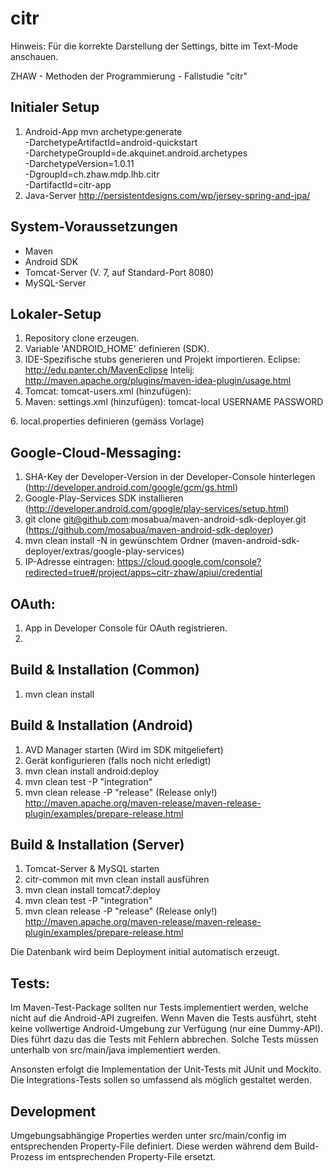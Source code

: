 citr
=====
Hinweis: Für die korrekte Darstellung der Settings, bitte im Text-Mode anschauen.

ZHAW - Methoden der Programmierung - Fallstudie "citr"

Initialer Setup
----------------
1. Android-App
mvn archetype:generate \
  -DarchetypeArtifactId=android-quickstart \
  -DarchetypeGroupId=de.akquinet.android.archetypes \
  -DarchetypeVersion=1.0.11 \
  -DgroupId=ch.zhaw.mdp.lhb.citr \
  -DartifactId=citr-app
2. Java-Server
http://persistentdesigns.com/wp/jersey-spring-and-jpa/

System-Voraussetzungen
----------------
- Maven
- Android SDK
- Tomcat-Server  (V. 7, auf Standard-Port 8080)
- MySQL-Server

Lokaler-Setup
----------------
1. Repository clone erzeugen.
2. Variable 'ANDROID_HOME' definieren (SDK).
3. IDE-Spezifische stubs generieren und Projekt importieren.
    Eclipse: http://edu.panter.ch/MavenEclipse
    Intelij: http://maven.apache.org/plugins/maven-idea-plugin/usage.html
4. Tomcat: tomcat-users.xml (hinzufügen):
   <role rolename="manager-script"/>
   <user username="USERNAME" password="PASSWORD" roles="manager-script"/>
5. Maven: settings.xml (hinzufügen):
    <servers>
     <server>
      <id>tomcat-local</id>
      <username>USERNAME</username>
      <password>PASSWORD</password>
    </server>
  </servers>
6. local.properties definieren (gemäss Vorlage)

Google-Cloud-Messaging:
----------------
1. SHA-Key der Developer-Version in der Developer-Console hinterlegen (http://developer.android.com/google/gcm/gs.html)
2. Google-Play-Services SDK installieren (http://developer.android.com/google/play-services/setup.html)
3. git clone git@github.com:mosabua/maven-android-sdk-deployer.git (https://github.com/mosabua/maven-android-sdk-deployer)
4. mvn clean install -N in gewünschtem Ordner (maven-android-sdk-deployer/extras/google-play-services)
5. IP-Adresse eintragen: https://cloud.google.com/console?redirected=true#/project/apps~citr-zhaw/apiui/credential

OAuth:
----------------
1. App in Developer Console für OAuth registrieren.
2. 

Build & Installation (Common)
----------------
1. mvn clean install

Build & Installation (Android)
----------------
1. AVD Manager starten (Wird im SDK mitgeliefert)
2. Gerät konfigurieren (falls noch nicht erledigt)
3. mvn clean install android:deploy
4. mvn clean test -P "integration"
5. mvn clean release -P "release" (Release only!)
   http://maven.apache.org/maven-release/maven-release-plugin/examples/prepare-release.html

Build & Installation (Server)
----------------
1. Tomcat-Server & MySQL starten
0. citr-common mit mvn clean install ausführen
2. mvn clean install tomcat7:deploy
3. mvn clean test -P "integration"
4. mvn clean release -P "release" (Release only!)
   http://maven.apache.org/maven-release/maven-release-plugin/examples/prepare-release.html


Die Datenbank wird beim Deployment initial automatisch erzeugt.


Tests:
----------------
Im Maven-Test-Package sollten nur Tests implementiert werden, welche nicht auf die Android-API zugreifen.
Wenn Maven die Tests ausführt, steht keine vollwertige Android-Umgebung zur Verfügung (nur eine Dummy-API).
Dies führt dazu das die Tests mit Fehlern abbrechen. Solche Tests müssen unterhalb von src/main/java implementiert werden.

Ansonsten erfolgt die Implementation der Unit-Tests mit JUnit und Mockito. Die Integrations-Tests sollen so umfassend als möglich gestaltet werden.


Development
----------------
Umgebungsabhängige Properties werden unter src/main/config im entsprechenden Property-File definiert. Diese werden während dem Build-Prozess im entsprechenden Property-File ersetzt.
